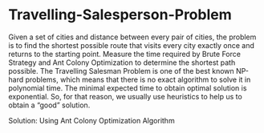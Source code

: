 # Travelling-Salesperson-Problem
Given a set of cities and distance between every pair of cities, the problem is to find the shortest possible route that visits every city exactly once and returns to the starting point. Measure the time required by Brute Force Strategy and Ant Colony Optimization to determine the shortest path possible.
The Travelling Salesman Problem is one of the best known NP-hard problems, which means that there is no exact algorithm to solve it in polynomial time. The minimal expected time to obtain optimal solution is exponential. So, for that reason, we usually use heuristics to help us to obtain a “good” solution.

Solution: Using Ant Colony Optimization Algorithm
